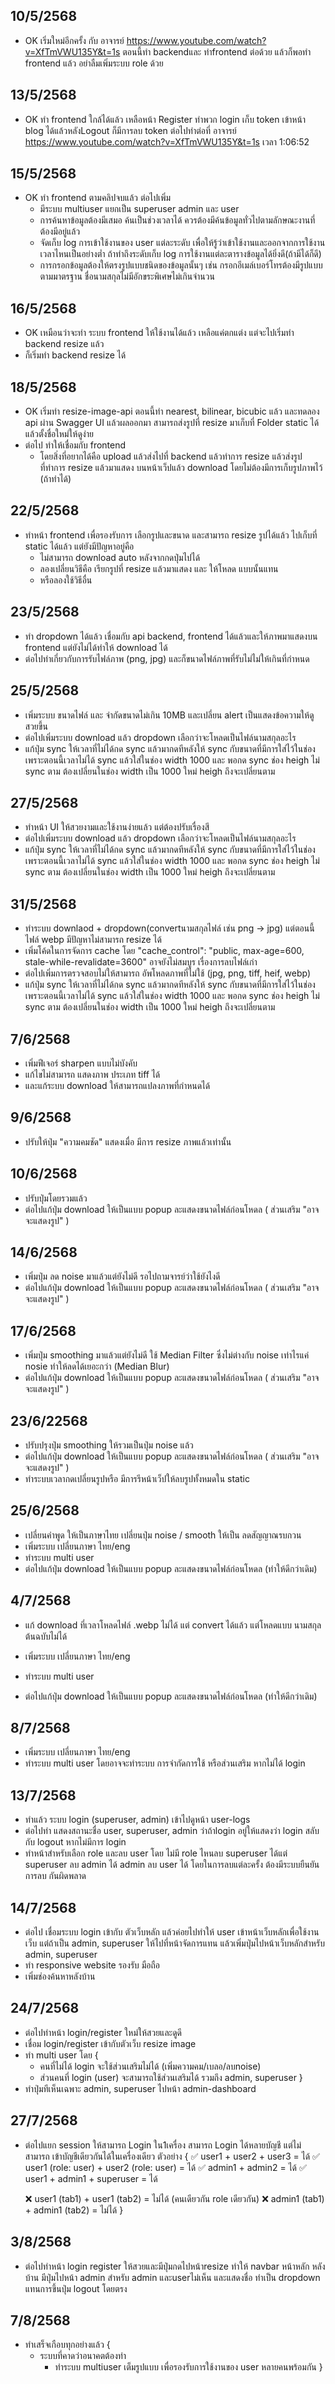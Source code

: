 ## 10/5/2568
- OK เริ่มใหม่อีกครั้ง กับ อาจารย์ https://www.youtube.com/watch?v=XfTmVWU135Y&t=1s 
  ตอนนี้ทำ backendและ ทำfrontend ต่อด้วย
  แล้วก็พอทำ frontend แล้ว อย่าลืมเพิ่มระบบ role ด้วย

## 13/5/2568
- OK ทำ frontend ใกล้ได้แล้ว เหลือหน้า Register ทำพวก login เก็บ token เข้าหน้า blog ได้แล้วหลังLogout ก็มีการลบ token 
  ต่อไปทำต่อที่ อาจารย์ https://www.youtube.com/watch?v=XfTmVWU135Y&t=1s เวลา 1:06:52

## 15/5/2568
- OK ทำ frontend ตามคลิปจบแล้ว ต่อไปเพิ่ม
  - มีระบบ multiuser แยกเป็น superuser admin และ user
  - การค้นหาข้อมูลต้องมีเสมอ ค้นเป็นช่วงเวลาได้ ควรต้องมีค้นข้อมูลทั่วไปตามลักษณะงานที่ต้องมีอยู่แล้ว
  - จัดเก็บ log การเข้าใช้งานของ user แต่ละระดับ เพื่อให้รู้ว่าเข้าใช้งานและออกจากการใช้งานเวลาไหนเป็นอย่างต่ำ          ถ้าทำถึงระดับเก็บ log การใช้งานแต่ละตารางข้อมูลได้ยิ่งดี(ถ้ามีได้ก็ดี)
  - การกรอกข้อมูลต้องให้ตรงรูปแบบชนิดของข้อมูลนั้นๆ เช่น กรอกอีเมล์เบอร์โทรต้องมีรูปแบบตามมาตรฐาน ชื่อนามสกุลไม่มีอักขระพิเศษไม่เกินจำนวน

## 16/5/2568
- OK เหมือนว่าจะทำ ระบบ frontend ให้ใช้งานได้แล้ว เหลือแค่ตกแต่ง แต่จะไปเริ่มทำ backend resize แล้ว
- ก็เริ่มทำ backend resize ได้

## 18/5/2568
- OK เริ่มทำ resize-image-api ตอนนี้ทำ nearest, bilinear, bicubic แล้ว และทดลอง api ผ่าน Swagger UI แล้วผลออกมา สามารถส่งรูปที่ resize มาเก็บที่ Folder static ได้ แล้วตั้งชื่อใหม่ให้ดูง่าย
- ต่อไป ทำให้เชื่อมกับ frontend 
  - โดยสิ่งที่อยากได้คือ upload แล้วส่งไปที่ backend แล้วทำการ resize แล้วส่งรูปที่ทำการ resize แล้วมาแสดง บนหน้าเว็ปแล้ว download โดยไม่ต้องมีการเก็บรูปภาพไว้ (ถ้าทำได้) 

## 22/5/2568
- ทำหน้า frontend เพื่อรองรับการ เลือกรูปและขนาด และสามารถ resize รูปได้แล้ว ไปเก็บที่ static ได้แล้ว แต่ยังมีปัญหาอยู่คือ
  - ไม่สามารถ download auto หลังจากกดปุ่มไปได้ 
  - ลองเปลี่ยนวิธีคือ เรียกรูปที่ resize แล้วมาแสดง และ ให้โหลด แบบนั้นแทน
  - หรือลองใช้วิธีอื่น

## 23/5/2568
- ทำ dropdown ได้แล้ว เชื่อมกับ api backend, frontend ได้แล้วและให้ภาพมาแสดงบน frontend แต่ยังไม่ได้ทำให้ download ได้ 
- ต่อไปทำเกี่ยวกับการรับไฟล์ภาพ (png, jpg) และก็ขนาดไฟล์ภาพที่รับไม่ไม่ให้เกินที่กำหนด

## 25/5/2568
- เพิ่มระบบ ขนาดไฟล์ และ จำกัดขนาดไม่เกิน 10MB และเปลี่ยน alert เป็นแสดงข้อความให้ดูสวยขึ้น
- ต่อไปเพิ่มระบบ download แล้ว dropdown เลือกว่าจะโหลดเป็นไฟล์นามสกุลอะไร 
- แก้ปุ่ม sync ให้เวลาที่ไม่ได้กด sync แล้วมากดทีหลังให้ sync กับขนาดที่มีการใส่ไว้ในช่อง เพราะตอนนี้เวลาไม่ได้ sync แล้วใส่ในช่อง width 1000 และ พอกด sync ช่อง heigh ไม่ sync ตาม ต้องเปลี่ยนในช่อง width เป็น 1000 ใหม่ heigh ถึงจะเปลี่ยนตาม

## 27/5/2568
- ทำหน้า UI ให้สวยงามและใช้งานง่ายแล้ว แต่ต้องปรับเรื่องสี
- ต่อไปเพิ่มระบบ download แล้ว dropdown เลือกว่าจะโหลดเป็นไฟล์นามสกุลอะไร 
- แก้ปุ่ม sync ให้เวลาที่ไม่ได้กด sync แล้วมากดทีหลังให้ sync กับขนาดที่มีการใส่ไว้ในช่อง เพราะตอนนี้เวลาไม่ได้ sync แล้วใส่ในช่อง width 1000 และ พอกด sync ช่อง heigh ไม่ sync ตาม ต้องเปลี่ยนในช่อง width เป็น 1000 ใหม่ heigh ถึงจะเปลี่ยนตาม

## 31/5/2568
- ทำระบบ downlaod + dropdown(convertนามสกุลไฟล์ เช่น png -> jpg) แต่ตอนนี้ไฟล์ webp มีปัญหาไม่สามารถ resize ได้
- เพิ่มโค้ดในการจัดการ cache โดย "cache_control": "public, max-age=600, stale-while-revalidate=3600" อาจยังไม่สมบูร เรื่องการลบไฟล์เก่า
- ต่อไปเพิ่มการตรวจสอบไม่ให้สามารถ อัพโหลดภาพที่ไม่ใช้ (jpg, png, tiff, heif, webp)
- แก้ปุ่ม sync ให้เวลาที่ไม่ได้กด sync แล้วมากดทีหลังให้ sync กับขนาดที่มีการใส่ไว้ในช่อง เพราะตอนนี้เวลาไม่ได้ sync แล้วใส่ในช่อง width 1000 และ พอกด sync ช่อง heigh ไม่ sync ตาม ต้องเปลี่ยนในช่อง width เป็น 1000 ใหม่ heigh ถึงจะเปลี่ยนตาม

## 7/6/2568
- เพิ่มฟีเจอร์ sharpen แบบไม่บังคับ
- แก้ไขไม่สามารถ แสดงภาพ ประเภท tiff ได้
- และแก้ระบบ download ให้สามารถแปลงภาพที่กำหนดได้

## 9/6/2568
- ปรับให้ปุ่ม "ความคมชัด" แสดงเมื่อ มีการ resize ภาพแล้วเท่านั้น

## 10/6/2568
- ปรับปุ่มโดยรวมแล้ว
- ต่อไปแก้ปุ่ม download ให้เป็นแบบ popup ละแสดงขนาดไฟล์ก่อนโหดล ( ส่วนเสริม "อาจจะแสดงรูป" ) 

## 14/6/2568
- เพิ่มปุ่ม ลด noise มาแล้วแต่ยังไม่ดี รอไปถามจารย์ว่าใช้ยังไงดี
- ต่อไปแก้ปุ่ม download ให้เป็นแบบ popup ละแสดงขนาดไฟล์ก่อนโหดล ( ส่วนเสริม "อาจจะแสดงรูป" )

## 17/6/2568
- เพิ่มปุ่ม smoothing มาแล้วแต่ยังไม่ดี ใช้ Median Filter ซึ่งไม่ต่างกับ noise เท่าไรแค่ nosie ทำให้ลดได้เยอะกว่า (Median Blur)
- ต่อไปแก้ปุ่ม download ให้เป็นแบบ popup ละแสดงขนาดไฟล์ก่อนโหดล ( ส่วนเสริม "อาจจะแสดงรูป" ) 

## 23/6/22568
- ปรับปรุงปุ่ม smoothing ให้รวมเป็นปุ่ม noise แล้ว
- ต่อไปแก้ปุ่ม download ให้เป็นแบบ popup ละแสดงขนาดไฟล์ก่อนโหดล ( ส่วนเสริม "อาจจะแสดงรูป" )
- ทำระบบเวลากดเปลี่ยนรูปหรือ มีการรีหน้าเว็ปให้ลบรูปทั้งหมดใน static

## 25/6/2568
- เปลี่ยนคำพูด ให้เป็นภาษาไทย เปลี่ยนปุ่ม noise / smooth ให้เป็น ลดสัญญาณรบกวน
- เพิ่มระบบ เปลี่ยนภาษา ไทย/eng
- ทำระบบ multi user
- ต่อไปแก้ปุ่ม download ให้เป็นแบบ popup ละแสดงขนาดไฟล์ก่อนโหดล (ทำให้ดีกว่าเดิม)

## 4/7/2568
- แก้ download ที่เวลาโหลดไฟล์ .webp ไม่ได้ แต่ convert ได้แล้ว แต่โหลดแบบ นามสกุลต้นฉบับไม่ได้

- เพิ่มระบบ เปลี่ยนภาษา ไทย/eng
- ทำระบบ multi user
- ต่อไปแก้ปุ่ม download ให้เป็นแบบ popup ละแสดงขนาดไฟล์ก่อนโหดล (ทำให้ดีกว่าเดิม)

## 8/7/2568
- เพิ่มระบบ เปลี่ยนภาษา ไทย/eng
- ทำระบบ multi user โดยอาจจะทำระบบ การจำกัดการใช้ หรือส่วนเสริม หากไม่ได้ login

## 13/7/2568
- ทำแล้ว ระบบ login (superuser, admin) เข้าไปดูหน้า user-logs
- ต่อไปทำ แสดงสถานะชื่อ user, superuser, admin ว่าถ้าlogin อยู่ให้แสดงว่า login สลับกับ logout หากไม่มีการ login 
- ทำหน้าสำหรับเลือก role และลบ user โดย ไม่มี role ไหนลบ superuser ได้แต่ superuser ลบ admin ได้ admin ลบ user ได้ โดยในการลบแต่ละครั้ง ต้องมีระบบยืนยันการลบ กันผิดพลาด

## 14/7/2568
- ต่อไป เชื่อมระบบ login เข้ากับ ตัวเว็บหลัก แล้วค่อยไปทำให้ user เข้าหน้าเว็บหลักเพื่อใช้งานเว็บ แต่ถ้าเป็น admin, superuser ให้ไปที่หน้าจัดการแทน แล้วเพิ่มปุ่มไปหน้าเว็บหลักสำหรับ admin, superuser
- ทำ responsive website รองรับ มือถือ
- เพิ่มช่องค้นหาหลังบ้าน

## 24/7/2568
- ต่อไปทำหน้า login/register ใหม่ให้สวยและดูดี
- เชื่อม login/register เข้ากับตัวเว็บ resize image
- ทำ multi user โดย {
  - คนที่ไม่ได้ login จะใช้ส่วนเสริมไม่ได้ (เพิ่มความคม/เบลอ/ลบnoise)
  - ส่วนคนที่ login (user) จะสามารถใช้ส่วนเสริมได้ รวมถึง admin, superuser
}
- ทำปุ่มทีเห็นเฉพาะ admin, superuser ไปหน้า admin-dashboard

## 27/7/2568
- ต่อไปแยก session ให้สามารถ Login ใน1เครื่อง สามารถ Login ได้หลายบัญชี แต่ไม่สามารถ เข้าบัญชีเดียวกันได้ในเครื่องเดียว
ตัวอย่าง {
  ✅ user1 + user2 + user3 = ได้
  ✅ user1 (role: user) + user2 (role: user) = ได้
  ✅ admin1 + admin2 = ได้
  ✅ user1 + admin1 + superuser = ได้

  ❌ user1 (tab1) + user1 (tab2) = ไม่ได้ (คนเดียวกัน role เดียวกัน)
  ❌ admin1 (tab1) + admin1 (tab2) = ไม่ได้
}

## 3/8/2568
- ต่อไปทำหน้า login register ให้สวยและมีปุ่มกดไปหน้าresize ทำให้ navbar หน้าหลัก หลังบ้าน มีปุ่มไปหน้า admin สำหรับ admin และuserไม่เห็น และแสดงชื่อ ทำเป็น dropdown แทนการขึ้นปุ่ม logout โดยตรง

## 7/8/2568
- ทำเสร็จเกือบทุกอย่างแล้ว
{
  - ระบบที่คาดว่าอนาคตต้องทำ
    - ทำระบบ multiuser เต็มรูปแบบ เพื่อรองรับการใช้งานของ user หลายคนพร้อมกัน
}